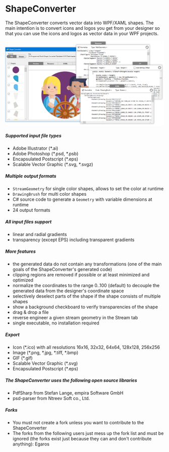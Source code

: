 # ShapeConverter
The ShapeConverter converts vector data into WPF/XAML shapes. The main intention is to convert icons and logos you get from your designer so that you can use the icons and logos as vector data in your WPF projects.

![intro](/Readme1.png)

##### Supported input file types
* Adobe Illustrator (\*.ai)
* Adobe Photoshop (\*.psd, \*.psb)
* Encapsulated Postscript (\*.eps)
* Scalable Vector Graphic (\*.svg, \*.svgz)

##### Multiple output formats

* `StreamGeometry` for single color shapes, allows to set the color at runtime
* `DrawingBrush` for multi color shapes
* C# source code to generate a `Geometry` with variable dimensions at runtime
* 24 output formats

##### All input files support

* linear and radial gradients
* transparency (except EPS) including transparent gradients

##### More features

* the generated data do not contain any transformations (one of the main goals of the ShapeConverter's generated code)
* clipping regions are removed if possible or at least minimized and optimized
* normalize the coordinates to the range 0..100 (default) to decouple the generated data from the designer's coordinate space
* selectively deselect parts of the shape if the shape consists of multiple shapes
* show a background checkboard to verify transparencies of the shape
* drag & drop a file
* reverse engineer a given stream geometry in the Stream tab
* single executable, no installation required

##### Export

* Icon (\*.ico) with all resolutions 16x16, 32x32, 64x64, 128x128, 256x256
* Image (\*.png, \*.jpg, \*.tiff, \*.bmp)
* GIF (\*.gif)
* Scalable Vector Graphic (\*.svg)
* Encapsulated Postscript (\*.eps)


##### The ShapeConverter uses the following open source libraries

* PdfSharp from Stefan Lange, empira Software GmbH
* psd-parser from Ntreev Soft co., Ltd.

##### Forks

* You must not create a fork unless you want to contribute to the ShapeConverter
* The forks from the following users just mess up the fork list and must be ignored (the forks exist just because they can and don't contribute anything): Egaros
